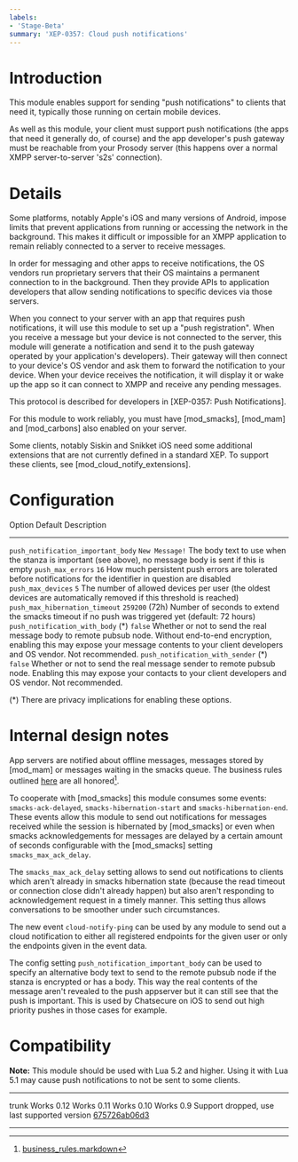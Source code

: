 ```yaml
---
labels:
- 'Stage-Beta'
summary: 'XEP-0357: Cloud push notifications'
---
```


Introduction
============

This module enables support for sending "push notifications" to clients that
need it, typically those running on certain mobile devices.

As well as this module, your client must support push notifications (the apps
that need it generally do, of course) and the app developer's push gateway
must be reachable from your Prosody server (this happens over a normal XMPP
server-to-server 's2s' connection).

Details
=======

Some platforms, notably Apple's iOS and many versions of Android, impose
limits that prevent applications from running or accessing the network in the
background. This makes it difficult or impossible for an XMPP application to
remain reliably connected to a server to receive messages.

In order for messaging and other apps to receive notifications, the OS vendors
run proprietary servers that their OS maintains a permanent connection to in
the background. Then they provide APIs to application developers that allow
sending notifications to specific devices via those servers.

When you connect to your server with an app that requires push notifications,
it will use this module to set up a "push registration". When you receive
a message but your device is not connected to the server, this module will
generate a notification and send it to the push gateway operated by your
application's developers). Their gateway will then connect to your device's
OS vendor and ask them to forward the notification to your device. When your
device receives the notification, it will display it or wake up the app so it
can connect to XMPP and receive any pending messages.

This protocol is described for developers in [XEP-0357: Push Notifications].

For this module to work reliably, you must have [mod_smacks], [mod_mam] and
[mod_carbons] also enabled on your server.

Some clients, notably Siskin and Snikket iOS need some additional extensions
that are not currently defined in a standard XEP. To support these clients,
see [mod_cloud_notify_extensions].

Configuration
=============

  Option                               Default           Description
  ------------------------------------ ----------------- -------------------------------------------------------------------------------------------------------------------
  `push_notification_important_body`   `New Message!`    The body text to use when the stanza is important (see above), no message body is sent if this is empty
  `push_max_errors`                    `16`              How much persistent push errors are tolerated before notifications for the identifier in question are disabled
  `push_max_devices`                   `5`               The number of allowed devices per user (the oldest devices are automatically removed if this threshold is reached)
  `push_max_hibernation_timeout`       `259200` (72h)    Number of seconds to extend the smacks timeout if no push was triggered yet (default: 72 hours)
  `push_notification_with_body` (\*)   `false`           Whether or not to send the real message body to remote pubsub node. Without end-to-end encryption, enabling this may expose your message contents to your client developers and OS vendor. Not recommended.
  `push_notification_with_sender` (\*) `false`           Whether or not to send the real message sender to remote pubsub node.  Enabling this may expose your contacts to your client developers and OS vendor. Not recommended.

(\*) There are privacy implications for enabling these options.

Internal design notes
=====================

App servers are notified about offline messages, messages stored by [mod_mam]
or messages waiting in the smacks queue.
The business rules outlined [here](//mail.jabber.org/pipermail/standards/2016-February/030925.html) are all honored[^2].

To cooperate with [mod_smacks] this module consumes some events:
`smacks-ack-delayed`, `smacks-hibernation-start` and `smacks-hibernation-end`.
These events allow this module to send out notifications for messages received
while the session is hibernated by [mod_smacks] or even when smacks
acknowledgements for messages are delayed by a certain amount of seconds
configurable with the [mod_smacks] setting `smacks_max_ack_delay`.

The `smacks_max_ack_delay` setting allows to send out notifications to clients
which aren't already in smacks hibernation state (because the read timeout or
connection close didn't already happen) but also aren't responding to acknowledgement
request in a timely manner. This setting thus allows conversations to be smoother
under such circumstances.

The new event `cloud-notify-ping` can be used by any module to send out a cloud
notification to either all registered endpoints for the given user or only the endpoints
given in the event data.

The config setting `push_notification_important_body` can be used to specify an alternative
body text to send to the remote pubsub node if the stanza is encrypted or has a body.
This way the real contents of the message aren't revealed to the push appserver but it
can still see that the push is important.
This is used by Chatsecure on iOS to send out high priority pushes in those cases for example.

Compatibility
=============

**Note:** This module should be used with Lua 5.2 and higher. Using it with
Lua 5.1 may cause push notifications to not be sent to some clients.

------ -----------------------------------------------------------------------------
  trunk  Works
  0.12   Works
  0.11   Works
  0.10   Works
  0.9    Support dropped, use last supported version [675726ab06d3](//hg.prosody.im/prosody-modules/raw-file/675726ab06d3/mod_cloud_notify/mod_cloud_notify.lua)
------ -----------------------------------------------------------------------------


[^1]: The service which is expected to forward notifications to something like Google Cloud Messaging or Apple Notification Service
[^2]: [business_rules.markdown](//hg.prosody.im/prosody-modules/file/tip/mod_cloud_notify/business_rules.markdown)
